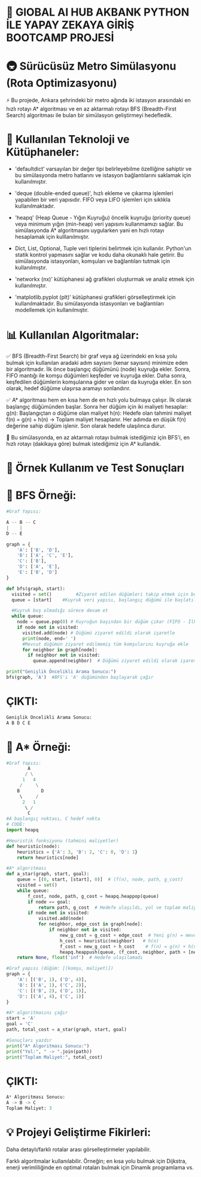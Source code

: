 # :rocket: GlOBAL AI HUB AKBANK PYTHON İLE YAPAY ZEKAYA GİRİŞ BOOTCAMP PROJESİ
# 🚇 Sürücüsüz Metro Simülasyonu (Rota Optimizasyonu)

⚡ Bu projede, Ankara şehrindeki bir metro ağında iki istasyon arasındaki en hızlı rotayı A* algoritması ve en az aktarmalı rotayı BFS (Breadth-First Search) algoritması ile bulan bir simülasyon geliştirmeyi hedefledik. 

# 🧰 Kullanılan Teknoloji ve Kütüphaneler:
- 'defaultdict' varsayılan bir değer tipi belirleyebilme özelliğine sahiptir ve bu simülasyonda metro hatlarını ve istasyon bağlantılarını saklamak için kullanılmıştır.

- 'deque (double-ended queue)', hızlı ekleme ve çıkarma işlemleri yapabilen bir veri yapısıdır. FIFO veya LIFO işlemleri için sıklıkla kullanılmaktadır.

- 'heapq' (Heap Queue - Yığın Kuyruğu) öncelik kuyruğu (priority queue) veya minimum yığın (min-heap) veri yapısını kullanmamızı sağlar. Bu simülasyonda A* algoritmasını uygularken yani en hızlı rotayı hesaplamak için kulllanılmıştır.

- Dict, List, Optional, Tuple veri tiplerini belirtmek için kullanılır. Python'un statik kontrol yapmasını sağlar ve kodu daha okunaklı hale getirir. Bu simülasyonda istasyonları, komşuları ve bağlantıları tutmak için kullanılmıştır.

- 'networkx (nx)' kütüphanesi ağ grafikleri oluşturmak ve analiz etmek için kullanılmıştır.

- 'matplotlib.pyplot (plt)' kütüphanesi grafikleri görselleştirmek için kullanılmaktadır. Bu simülasyonda istasyonları ve bağlantıları modellemek için kullanılmıştır.

# 📊 Kullanılan Algoritmalar:
✅ BFS (Breadth-First Search) bir graf veya ağ üzerindeki en kısa yolu bulmak için kullanılan aradaki adım sayısını (kenar sayısını) minimize eden bir algoritmadır. İlk önce başlangıç düğümünü (node) kuyruğa ekler. Sonra, FIFO mantığı ile komşu düğümleri keşfeder ve kuyruğa ekler. Daha sonra, keşfedilen düğümlerin komşularına gider ve onları da kuyruğa ekler. En son olarak, hedef düğüme ulaşırsa aramayı sonlandırır.

✅ A* algoritması hem en kısa hem de en hızlı yolu bulmaya çalışır. İlk olarak başlangıç düğümünden başlar. Sonra her düğüm için iki maliyeti hesaplar:
g(n): Başlangıçtan o düğüme olan maliyet 
h(n): Hedefe olan tahmini maliyet
f(n) = g(n) + h(n) → Toplam maliyet hesaplanır.
Her adımda en düşük f(n) değerine sahip düğüm işlenir. Son olarak hedefe ulaşılınca durur.

🎯 Bu simülasyonda, en az aktarmalı rotayı bulmak istediğimiz için BFS'i, en hızlı rotayı (dakikaya göre) bulmak istediğimiz için A* kullandık.

# 📝 Örnek Kullanım ve Test Sonuçları
# 🌟 BFS Örneği:
```python
#Graf Yapısı:

A -- B -- C
|    |
D -- E

graph = {
    'A': ['B', 'D'],
    'B': ['A', 'C', 'E'],
    'C': ['B'],
    'D': ['A', 'E'],
    'E': ['B', 'D']
}

def bfs(graph, start):
  visited = set()         #Ziyaret edilen düğümleri takip etmek için boş bir küme oluştur
  queue = [start]    #Kuyruk veri yapısı, başlangıç düğümü ile başlatılır

  #Kuyruk boş olmadığı sürece devam et
  while queue:
    node = queue.pop(0) # Kuyruğun başından bir düğüm çıkar (FIFO - İlk giren ilk çıkar)
    if node not in visited:
      visited.add(node) # Düğümü ziyaret edildi olarak işaretle
      print(node, end=' ')
      #Mevcut düğümün ziyaret edilmemiş tüm komşularını kuyruğa ekle
      for neighbor in graph[node]:
        if neighbor not in visited:
          queue.append(neighbor)  # Düğümü ziyaret edildi olarak işaretle

print("Genişlik Öncelikli Arama Sonucu:")
bfs(graph, 'A')  #BFS'i 'A' düğümünden başlayarak çağır
```

# ÇIKTI: 
```python
Genişlik Öncelikli Arama Sonucu:
A B D C E 
```
# 🌟 A* Örneği:
```python
#Graf Yapısı:
        A
       / \
      1   4
     /     \
    B        D
     \     /
      2   1
       \ /
        C
#A başlangıç noktası, C hedef nokta
# CODE:
import heapq

#Heuristik fonksiyonu (tahmini maliyetler)
def heuristic(node):
    heuristics = {'A': 3, 'B': 2, 'C': 0, 'D': 1}
    return heuristics[node]

#A* algoritması
def a_star(graph, start, goal):
    queue = [(0, start, [start], 0)]  # (f(n), node, path, g_cost)
    visited = set()
    while queue:
        f_cost, node, path, g_cost = heapq.heappop(queue)
        if node == goal:
            return path, g_cost  # Hedefe ulaşıldı, yol ve toplam maliyet döndürülür
        if node not in visited:
            visited.add(node)
            for neighbor, edge_cost in graph[node]:
                if neighbor not in visited:
                    new_g_cost = g_cost + edge_cost  # Yeni g(n) = mevcut g(n) + kenar maliyeti
                    h_cost = heuristic(neighbor)   # h(n)
                    f_cost = new_g_cost + h_cost    # f(n) = g(n) + h(n)
                    heapq.heappush(queue, (f_cost, neighbor, path + [neighbor], new_g_cost))
    return None, float('inf')  # Hedefe ulaşılamadı

#Graf yapısı (düğüm: [(komşu, maliyet)])
graph = {
    'A': [('B', 1), ('D', 4)],
    'B': [('A', 1), ('C', 2)],
    'C': [('B', 2), ('D', 1)],
    'D': [('A', 4), ('C', 1)]
}

#A* algoritmasını çağır
start = 'A'
goal = 'C'
path, total_cost = a_star(graph, start, goal)

#Sonuçları yazdır
print("A* Algoritması Sonucu:")
print("Yol:", " -> ".join(path))
print("Toplam Maliyet:", total_cost)
```
# ÇIKTI:
```python
A* Algoritması Sonucu:
A -> B -> C
Toplam Maliyet: 3
```
# 💡 Projeyi Geliştirme Fikirleri:
Daha detaylı/farklı rotalar arası görselleştirmeler yapılabilir.

Farklı algoritmalar kullanılabilir. Örneğin; en kısa yolu bulmak için Dijkstra, enerji verimliliğinde en optimal rotaları bulmak için Dinamik programlama vs.
